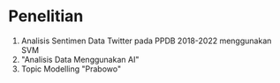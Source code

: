 # Penelitian
1. Analisis Sentimen Data Twitter pada PPDB 2018-2022 menggunakan SVM
2. "Analisis Data Menggunakan AI"
3. Topic Modelling "Prabowo"
